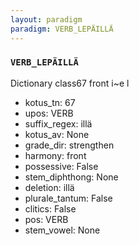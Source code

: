 ```yaml
---
layout: paradigm
paradigm: VERB_LEPÄILLÄ
---
```

### ` VERB_LEPÄILLÄ `

Dictionary class67 front i~e l 
* kotus_tn: 67
* upos: VERB
* suffix_regex: illä
* kotus_av: None
* grade_dir: strengthen
* harmony: front
* possessive: False
* stem_diphthong: None
* deletion: illä
* plurale_tantum: False
* clitics: False
* pos: VERB
* stem_vowel: None

